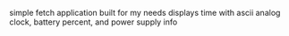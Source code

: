 simple fetch application built for my needs
displays time with ascii analog clock, battery percent, and power supply info
